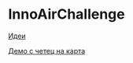 # InnoAirChallenge

[Идеи](https://docs.google.com/document/d/1l-GFWg-SNZemvM5Am4N7jBjvi0_tiBtCHO_s5OkabE4/edit?usp=sharing)

[Демо с четец на карта](https://drive.google.com/file/d/1XKwBlmZtYQhjNGFOyeyYI9yFCPX-a2hS/view?usp=sharing)

